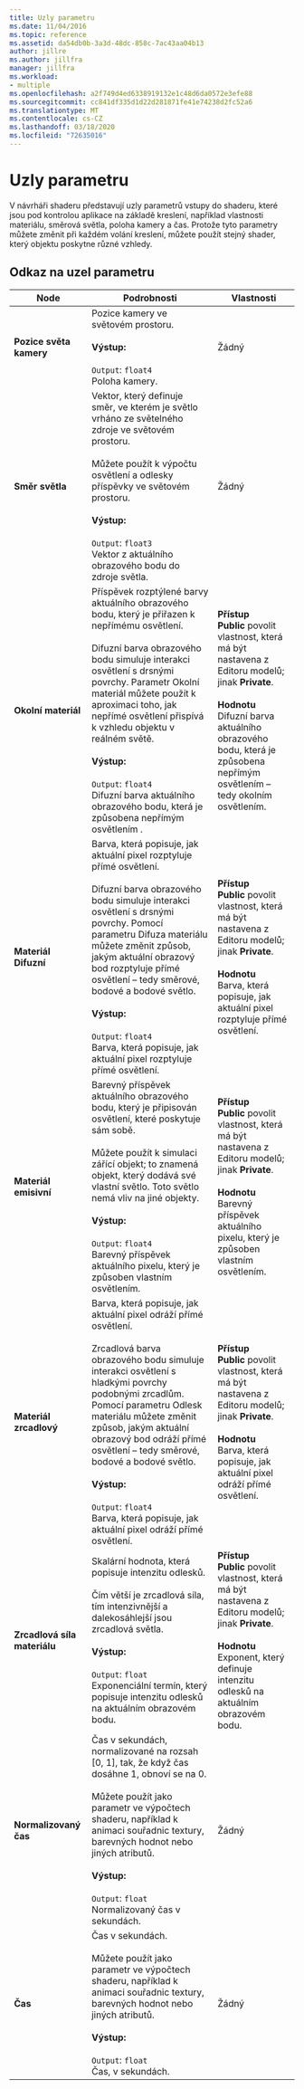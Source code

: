 ```yaml
---
title: Uzly parametru
ms.date: 11/04/2016
ms.topic: reference
ms.assetid: da54db0b-3a3d-48dc-858c-7ac43aa04b13
author: jillre
ms.author: jillfra
manager: jillfra
ms.workload:
- multiple
ms.openlocfilehash: a2f749d4ed6338919132e1c48d6da0572e3efe88
ms.sourcegitcommit: cc841df335d1d22d281871fe41e74238d2fc52a6
ms.translationtype: MT
ms.contentlocale: cs-CZ
ms.lasthandoff: 03/18/2020
ms.locfileid: "72635016"
---
```

# <a name="parameter-nodes"></a>Uzly parametru

V návrháři shaderu představují uzly parametrů vstupy do shaderu, které jsou pod kontrolou aplikace na základě kreslení, například vlastnosti materiálu, směrová světla, poloha kamery a čas. Protože tyto parametry můžete změnit při každém volání kreslení, můžete použít stejný shader, který objektu poskytne různé vzhledy.

## <a name="parameter-node-reference"></a>Odkaz na uzel parametru

|Node|Podrobnosti|Vlastnosti|
|----------|-------------|----------------|
|**Pozice světa kamery**|Pozice kamery ve světovém prostoru.<br /><br /> **Výstup:**<br /><br /> `Output`: `float4`<br /> Poloha kamery.|Žádný|
|**Směr světla**|Vektor, který definuje směr, ve kterém je světlo vrháno ze světelného zdroje ve světovém prostoru.<br /><br /> Můžete použít k výpočtu osvětlení a odlesky příspěvky ve světovém prostoru.<br /><br /> **Výstup:**<br /><br /> `Output`: `float3`<br /> Vektor z aktuálního obrazového bodu do zdroje světla.|Žádný|
|**Okolní materiál**|Příspěvek rozptýlené barvy aktuálního obrazového bodu, který je přiřazen k nepřímému osvětlení.<br /><br /> Difuzní barva obrazového bodu simuluje interakci osvětlení s drsnými povrchy. Parametr Okolní materiál můžete použít k aproximaci toho, jak nepřímé osvětlení přispívá k vzhledu objektu v reálném světě.<br /><br /> **Výstup:**<br /><br /> `Output`: `float4`<br /> Difuzní barva aktuálního obrazového bodu, která je způsobena nepřímým osvětlením .|**Přístup**<br /> **Public** povolit vlastnost, která má být nastavena z Editoru modelů; jinak **Private**.<br /><br /> **Hodnotu**<br /> Difuzní barva aktuálního obrazového bodu, která je způsobena nepřímým osvětlením – tedy okolním osvětlením.|
|**Materiál Difuzní**|Barva, která popisuje, jak aktuální pixel rozptyluje přímé osvětlení.<br /><br /> Difuzní barva obrazového bodu simuluje interakci osvětlení s drsnými povrchy. Pomocí parametru Difuza materiálu můžete změnit způsob, jakým aktuální obrazový bod rozptyluje přímé osvětlení – tedy směrové, bodové a bodové světlo.<br /><br /> **Výstup:**<br /><br /> `Output`: `float4`<br /> Barva, která popisuje, jak aktuální pixel rozptyluje přímé osvětlení.|**Přístup**<br /> **Public** povolit vlastnost, která má být nastavena z Editoru modelů; jinak **Private**.<br /><br /> **Hodnotu**<br /> Barva, která popisuje, jak aktuální pixel rozptyluje přímé osvětlení.|
|**Materiál emisivní**|Barevný příspěvek aktuálního obrazového bodu, který je připisován osvětlení, které poskytuje sám sobě.<br /><br /> Můžete použít k simulaci zářící objekt; to znamená objekt, který dodává své vlastní světlo. Toto světlo nemá vliv na jiné objekty.<br /><br /> **Výstup:**<br /><br /> `Output`: `float4`<br /> Barevný příspěvek aktuálního pixelu, který je způsoben vlastním osvětlením.|**Přístup**<br /> **Public** povolit vlastnost, která má být nastavena z Editoru modelů; jinak **Private**.<br /><br /> **Hodnotu**<br /> Barevný příspěvek aktuálního pixelu, který je způsoben vlastním osvětlením.|
|**Materiál zrcadlový**|Barva, která popisuje, jak aktuální pixel odráží přímé osvětlení.<br /><br /> Zrcadlová barva obrazového bodu simuluje interakci osvětlení s hladkými povrchy podobnými zrcadlům. Pomocí parametru Odlesk materiálu můžete změnit způsob, jakým aktuální obrazový bod odráží přímé osvětlení – tedy směrové, bodové a bodové světlo.<br /><br /> **Výstup:**<br /><br /> `Output`: `float4`<br /> Barva, která popisuje, jak aktuální pixel odráží přímé osvětlení.|**Přístup**<br /> **Public** povolit vlastnost, která má být nastavena z Editoru modelů; jinak **Private**.<br /><br /> **Hodnotu**<br /> Barva, která popisuje, jak aktuální pixel odráží přímé osvětlení.|
|**Zrcadlová síla materiálu**|Skalární hodnota, která popisuje intenzitu odlesků.<br /><br /> Čím větší je zrcadlová síla, tím intenzivnější a dalekosáhlejší jsou zrcadlová světla.<br /><br /> **Výstup:**<br /><br /> `Output`: `float`<br /> Exponenciální termín, který popisuje intenzitu odlesků na aktuálním obrazovém bodu.|**Přístup**<br /> **Public** povolit vlastnost, která má být nastavena z Editoru modelů; jinak **Private**.<br /><br /> **Hodnotu**<br /> Exponent, který definuje intenzitu odlesků na aktuálním obrazovém bodu.|
|**Normalizovaný čas**|Čas v sekundách, normalizované na rozsah [0, 1], tak, že když čas dosáhne 1, obnoví se na 0.<br /><br /> Můžete použít jako parametr ve výpočtech shaderu, například k animaci souřadnic textury, barevných hodnot nebo jiných atributů.<br /><br /> **Výstup:**<br /><br /> `Output`: `float`<br /> Normalizovaný čas v sekundách.|Žádný|
|**Čas**|Čas v sekundách.<br /><br /> Můžete použít jako parametr ve výpočtech shaderu, například k animaci souřadnic textury, barevných hodnot nebo jiných atributů.<br /><br /> **Výstup:**<br /><br /> `Output`: `float`<br /> Čas, v sekundách.|Žádný|